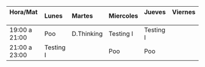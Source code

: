 | Hora/Mat      | Lunes     |Martes      |Miercoles  |Jueves     |Viernes   |
| :------------ | :-------- |:--------   |:--------  |:--------  |:-------- |
| 19:00 a 21:00 |Poo        |D.Thinking  |Testing I  |Testing I  |          |
| 21:00 a 23:00 |Testing I  |            |Poo        |Poo        |          |
